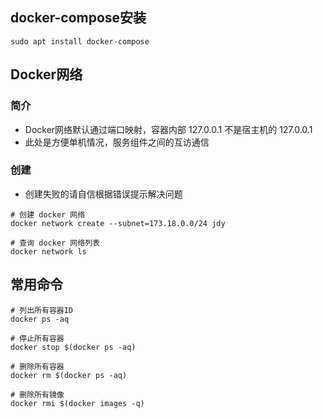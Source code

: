 ## docker-compose安装

```shell
sudo apt install docker-compose
```

## Docker网络

### 简介

- Docker网络默认通过端口映射，容器内部 127.0.0.1 不是宿主机的 127.0.0.1
- 此处是方便单机情况，服务组件之间的互访通信

### 创建

- 创建失败的请自信根据错误提示解决问题

```shell
# 创建 docker 网络
docker network create --subnet=173.18.0.0/24 jdy

# 查询 docker 网络列表
docker network ls
```

## 常用命令

```shell
# 列出所有容器ID
docker ps -aq

# 停止所有容器
docker stop $(docker ps -aq)

# 删除所有容器
docker rm $(docker ps -aq)

# 删除所有镜像
docker rmi $(docker images -q)
```

